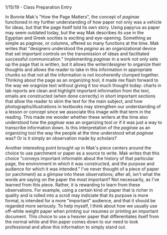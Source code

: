 1/15/19 - Class Preparation Entry

In Bonnie Mak's "How the Page Matters", the concept of *paginae* functioned in my further understanding of how paper not only was a vehicle for ideas, but that the page itself told its own story. Using papyrus as paper may seem outdated today, but the way Mak describes its use in the Egyptian and Greek socities is exciting and eye-opening. Something as simple as *paginae*, or columns, offered so many functions at the time. Mak writes that "designers understood the *pagina* as an organizational device that set important controls on the transmission of ideas and facilitated successful communication." Implementing *paginae* in a work not only sets up the page that is written, but it allows the writer/designer to organize their thoughts and allows the reader to take in this information in appropriate chunks so that not all the information is not incoherently clumped together. Thinking about the page as an organizing tool, it made me flash forward to the way we oragnize text without giving it too much thought today: charts in lab reports are clean and highlight important information from the text, emails are constructed (when done correctly) in short important sections that allow the reader to skim the text for the main subject, and how photographs/illustrations in textbooks may strengthen our understanding of a lesson or concept since we associate this image with that term in the reading. This made me wonder whether these writers at the time also understood how the *paginae* was an organizing tool or if it was just a way to transcribe information down. Is this interpretation of the *paginae* as an organizing tool the way the people at the time understood what *paginae* was? Or is it simply an observation made by scholars? 

Another interesting point brought up in Mak's piece centers around the choice to use parchment or paper as a source to write. Mak writes that this choice "conveys important informatin about the history of that particular page, the environment in which it was constructed, and the purpose and audience for which it was intended." I've never thought of a piece of paper (or parchment) as a glimpse into these observations; after all, isn't what the words are saying on the paper the most important? Not necessarily, as I've learned from this piece. Rather, it is rewarding to learn from these observations. For example, using a certain kind of paper that is richer in quality and is rolled into a scroll may indiciate that its purpose is more formal, is intended for a more "important" audience, and that it should be regarded more seriously. To help myself, I think about how we usually use off-white weight paper when printing our resumes or printing an important document. This choice to use a heavier paper that differentiates itself from the normal white and thin paper comes down to our need to look professional and allow this information to simply stand out.  